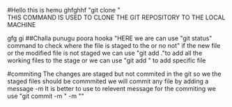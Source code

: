 #Hello this is hemu
ghfghhf                                                                                     "git clone <http link of git repository>"   
THIS COMMAND IS USED TO CLONE THE GIT REPOSITORY TO THE LOCAL MACHINE
                                           
gfg
gi
##Challa punugu
 poora hooka
 "HERE we are can use "git status" command to check where the file is staged to the or no not"
 if the new file or the modified file is not staged we can use "git add ."to add all the working files to the stage or we can use
 "git add <file name to be staged>" to add specific file 


#commiting
The changes are staged but not commited in the git so we the staged files should be commmited we will commit any file by adding a message -m 
It is better to use to relevent message for the commiting
we use "git commit -m <relvent message for title>" -m "<revelent message for description>"

